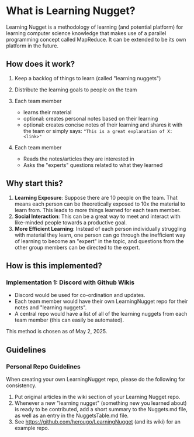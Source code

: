 # What is Learning Nugget?

Learning Nugget is a methodology of learning (and potential platform) for learning computer science knowledge that makes use of a parallel programming concept called MapReduce. It can be extended to be its own platform in the future.

## How does it work?

1) Keep a backlog of things to learn (called "learning nuggets")
2) Distribute the learning goals to people on the team
3) Each team member

    - learns their material
    - optional: creates personal notes based on their learning
    - optional: creates concise notes of their learning and shares it with the team or simply says: `"This is a great explanation of X: <link>"`

4) Each team member

    - Reads the notes/articles they are interested in
    - Asks the "experts" questions related to what they learned

## Why start this?

1) **Learning Exposure**: Suppose there are 10 people on the team. That means each person can be theoretically exposed to 10x the material to learn from. This leads to more things learned for each team member.
2) **Social Interaction**: This can be a great way to meet and interact with like-minded people towards a productive goal.
3) **More Efficient Learning**: Instead of each person individually struggling with material they learn, one person can go through the inefficient way of learning to become an "expert" in the topic, and questions from the other group members can be directed to the expert.

## How is this implemented?

### Implementation 1: Discord with Github Wikis

- Discord would be used for co-ordination and updates.
- Each team member would have their own LearningNugget repo for their notes and "learning nuggets".
- A central repo would have a list of all of the learning nuggets from each team member (this can easily be automated).

This method is chosen as of May 2, 2025.

## Guidelines

### Personal Repo Guidelines

When creating your own LearningNugget repo, please do the following for consistency.

1) Put original articles in the wiki section of your Learning Nugget repo.
2) Whenever a new "learning nugget" (something new you learned about) is ready to be contributed, add a short summary to the Nuggets.md file, as well as an entry in the NuggetsTable.md file.
3) See https://github.com/herougo/LearningNugget (and its wiki) for an example repo.
